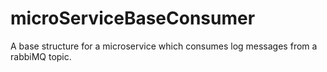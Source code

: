 # microServiceBaseConsumer
A base structure for a microservice which consumes log messages from a rabbiMQ topic.

